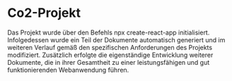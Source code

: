# Co2-Projekt
Das Projekt wurde über den Befehls npx create-react-app initialisiert. Infolgedessen wurde ein Teil der Dokumente automatisch generiert und im weiteren Verlauf gemäß den spezifischen Anforderungen des Projekts modifiziert. Zusätzlich erfolgte die eigenständige Entwicklung weiterer Dokumente, die in ihrer Gesamtheit zu einer leistungsfähigen und gut funktionierenden Webanwendung führen.
